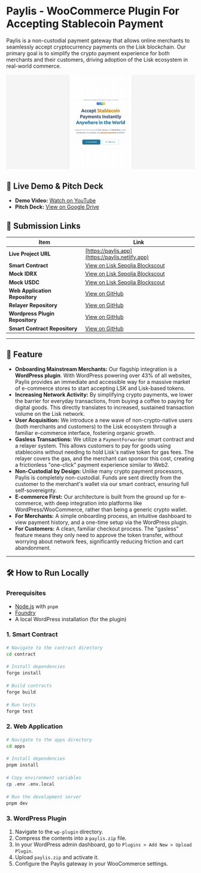 # Paylis - WooCommerce Plugin For Accepting Stablecoin Payment

Paylis is a non-custodial payment gateway that allows online merchants to seamlessly accept cryptocurrency payments on the Lisk blockchain. Our primary goal is to simplify the crypto payment experience for both merchants and their customers, driving adoption of the Lisk ecosystem in real-world commerce.

![Project Screenshot](https://github.com/fahmixls/paylis/blob/main/assets/demo-site.png)

## 🎥 Live Demo & Pitch Deck

- **Demo Video:** [Watch on YouTube](https://youtu.be/80O5W5rgSg8)
- **Pitch Deck:** [View on Google Drive](https://drive.google.com/file/d/1OnHlKDCaX1FwucOiucmPUGvdGccH960S/view?usp=sharing)

## 🚀 Submission Links

| Item                            | Link                                                                                                                      |
| ------------------------------- | ------------------------------------------------------------------------------------------------------------------------- |
| **Live Project URL**            | [https://paylis.app](https://paylis.netlify.app)                                                                          |
| **Smart Contract**              | [View on Lisk Sepolia Blockscout](https://sepolia-blockscout.lisk.com/address/0x65653f7fD8ac409D3C812294eC2FfE8CF5e98a7f) |
| **Mock IDRX**                   | [View on Lisk Sepolia Blockscout](https://sepolia-blockscout.lisk.com/address/0xcA0A2cE00d5b6Dd22C65731D8F64939537595D01) |
| **Mock USDC**                   | [View on Lisk Sepolia Blockscout](https://sepolia-blockscout.lisk.com/address/0x0A218c6a23Ede0395474e9d875c7fE2BF859Cf10) |
| **Web Application Repository**  | [View on GitHub](https://github.com/fahmixls/paylis-webapp)                                                               |
| **Relayer Repository**          | [View on GitHub](https://github.com/fahmixls/paylis-relayer)                                                              |
| **Wordpress Plugin Repository** | [View on GitHub](https://github.com/fahmixls/paylis-woocomerce-payment-gateway)                                           |
| **Smart Contract Repository**   | [View on GitHub](https://github.com/fahmixls/paylis-contract)                                                             |

---

## 🎯 Feature

- **Onboarding Mainstream Merchants:** Our flagship integration is a **WordPress plugin**. With WordPress powering over 43% of all websites, Paylis provides an immediate and accessible way for a massive market of e-commerce stores to start accepting LSK and Lisk-based tokens.
- **Increasing Network Activity:** By simplifying crypto payments, we lower the barrier for everyday transactions, from buying a coffee to paying for digital goods. This directly translates to increased, sustained transaction volume on the Lisk network.
- **User Acquisition:** We introduce a new wave of non-crypto-native users (both merchants and customers) to the Lisk ecosystem through a familiar e-commerce interface, fostering organic growth.
- **Gasless Transactions:** We utilize a `PaymentForwarder` smart contract and a relayer system. This allows customers to pay for goods using stablecoins without needing to hold Lisk's native token for gas fees. The relayer covers the gas, and the merchant can sponsor this cost, creating a frictionless "one-click" payment experience similar to Web2.
- **Non-Custodial by Design:** Unlike many crypto payment processors, Paylis is completely non-custodial. Funds are sent directly from the customer to the merchant's wallet via our smart contract, ensuring full self-sovereignty.
- **E-commerce First:** Our architecture is built from the ground up for e-commerce, with deep integration into platforms like WordPress/WooCommerce, rather than being a generic crypto wallet.
- **For Merchants:** A simple onboarding process, an intuitive dashboard to view payment history, and a one-time setup via the WordPress plugin.
- **For Customers:** A clean, familiar checkout process. The "gasless" feature means they only need to approve the token transfer, without worrying about network fees, significantly reducing friction and cart abandonment.

---

## 🛠️ How to Run Locally

### Prerequisites

- [Node.js](https://nodejs.org/en/) with `pnpm`
- [Foundry](https://getfoundry.sh/)
- A local WordPress installation (for the plugin)

### 1. Smart Contract

```bash
# Navigate to the contract directory
cd contract

# Install dependencies
forge install

# Build contracts
forge build

# Run tests
forge test
```

### 2. Web Application

```bash
# Navigate to the apps directory
cd apps

# Install dependencies
pnpm install

# Copy environment variables
cp .env .env.local

# Run the development server
pnpm dev
```

### 3. WordPress Plugin

1.  Navigate to the `wp-plugin` directory.
2.  Compress the contents into a `paylis.zip` file.
3.  In your WordPress admin dashboard, go to `Plugins > Add New > Upload Plugin`.
4.  Upload `paylis.zip` and activate it.
5.  Configure the Paylis gateway in your WooCommerce settings.

